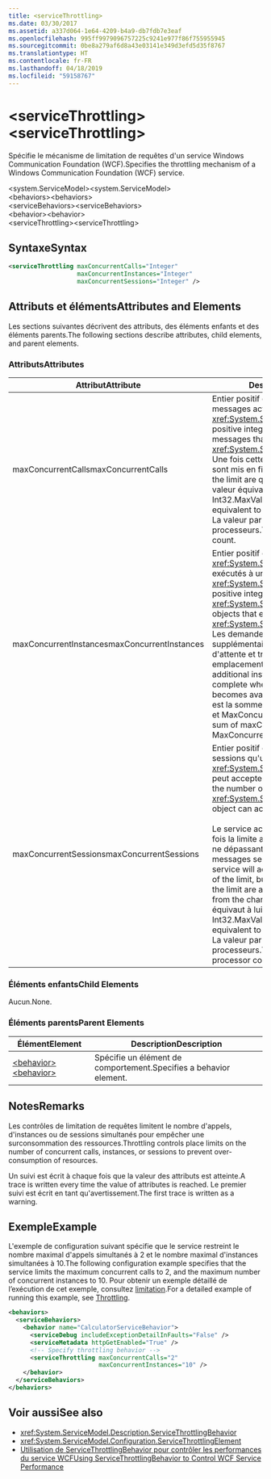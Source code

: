```yaml
---
title: <serviceThrottling>
ms.date: 03/30/2017
ms.assetid: a337d064-1e64-4209-b4a9-db7fdb7e3eaf
ms.openlocfilehash: 995ff9979096757225c9241e977f86f755955945
ms.sourcegitcommit: 0be8a279af6d8a43e03141e349d3efd5d35f8767
ms.translationtype: HT
ms.contentlocale: fr-FR
ms.lasthandoff: 04/18/2019
ms.locfileid: "59158767"
---
```

# <a name="servicethrottling"></a><span data-ttu-id="a9099-101">\<serviceThrottling></span><span class="sxs-lookup"><span data-stu-id="a9099-101">\<serviceThrottling></span></span>
<span data-ttu-id="a9099-102">Spécifie le mécanisme de limitation de requêtes d'un service Windows Communication Foundation (WCF).</span><span class="sxs-lookup"><span data-stu-id="a9099-102">Specifies the throttling mechanism of a Windows Communication Foundation (WCF) service.</span></span>  
  
 <span data-ttu-id="a9099-103">\<system.ServiceModel></span><span class="sxs-lookup"><span data-stu-id="a9099-103">\<system.ServiceModel></span></span>  
<span data-ttu-id="a9099-104">\<behaviors></span><span class="sxs-lookup"><span data-stu-id="a9099-104">\<behaviors></span></span>  
<span data-ttu-id="a9099-105">\<serviceBehaviors></span><span class="sxs-lookup"><span data-stu-id="a9099-105">\<serviceBehaviors></span></span>  
<span data-ttu-id="a9099-106">\<behavior></span><span class="sxs-lookup"><span data-stu-id="a9099-106">\<behavior></span></span>  
<span data-ttu-id="a9099-107">\<serviceThrottling></span><span class="sxs-lookup"><span data-stu-id="a9099-107">\<serviceThrottling></span></span>  
  
## <a name="syntax"></a><span data-ttu-id="a9099-108">Syntaxe</span><span class="sxs-lookup"><span data-stu-id="a9099-108">Syntax</span></span>  
  
```xml  
<serviceThrottling maxConcurrentCalls="Integer"
                   maxConcurrentInstances="Integer"
                   maxConcurrentSessions="Integer" />
```  
  
## <a name="attributes-and-elements"></a><span data-ttu-id="a9099-109">Attributs et éléments</span><span class="sxs-lookup"><span data-stu-id="a9099-109">Attributes and Elements</span></span>  
 <span data-ttu-id="a9099-110">Les sections suivantes décrivent des attributs, des éléments enfants et des éléments parents.</span><span class="sxs-lookup"><span data-stu-id="a9099-110">The following sections describe attributes, child elements, and parent elements.</span></span>  
  
### <a name="attributes"></a><span data-ttu-id="a9099-111">Attributs</span><span class="sxs-lookup"><span data-stu-id="a9099-111">Attributes</span></span>  
  
|<span data-ttu-id="a9099-112">Attribut</span><span class="sxs-lookup"><span data-stu-id="a9099-112">Attribute</span></span>|<span data-ttu-id="a9099-113">Description</span><span class="sxs-lookup"><span data-stu-id="a9099-113">Description</span></span>|  
|---------------|-----------------|  
|<span data-ttu-id="a9099-114">maxConcurrentCalls</span><span class="sxs-lookup"><span data-stu-id="a9099-114">maxConcurrentCalls</span></span>|<span data-ttu-id="a9099-115">Entier positif qui limite le nombre de messages actuellement traités dans <xref:System.ServiceModel.ServiceHost>.</span><span class="sxs-lookup"><span data-stu-id="a9099-115">A positive integer that limits the number of messages that currently process across a <xref:System.ServiceModel.ServiceHost>.</span></span> <span data-ttu-id="a9099-116">Une fois cette limite atteinte, les appels sont mis en file d'attente.</span><span class="sxs-lookup"><span data-stu-id="a9099-116">Calls in excess of the limit are queued.</span></span> <span data-ttu-id="a9099-117">Affecter 0 à cette valeur équivaut à lui affecter la valeur Int32.MaxValue.</span><span class="sxs-lookup"><span data-stu-id="a9099-117">Setting this value to 0 is equivalent to setting it to Int32.MaxValue.</span></span> <span data-ttu-id="a9099-118">La valeur par défaut est 16 \* nombre de processeurs.</span><span class="sxs-lookup"><span data-stu-id="a9099-118">The default is 16 \* processor count.</span></span>|  
|<span data-ttu-id="a9099-119">maxConcurrentInstances</span><span class="sxs-lookup"><span data-stu-id="a9099-119">maxConcurrentInstances</span></span>|<span data-ttu-id="a9099-120">Entier positif qui limite le nombre d'objets <xref:System.ServiceModel.InstanceContext> exécutés à un moment donné sur <xref:System.ServiceModel.ServiceHost>.</span><span class="sxs-lookup"><span data-stu-id="a9099-120">A positive integer that limits the number of <xref:System.ServiceModel.InstanceContext> objects that execute at one time across a <xref:System.ServiceModel.ServiceHost>.</span></span> <span data-ttu-id="a9099-121">Les demandes de création d'instances supplémentaires sont mises en file d'attente et traitées lorsqu'un emplacement se libère.</span><span class="sxs-lookup"><span data-stu-id="a9099-121">Requests to create additional instances are queued and complete when a slot below the limit becomes available.</span></span> <span data-ttu-id="a9099-122">La valeur par défaut est la somme de maxConcurrentSessions et MaxConcurrentCalls.</span><span class="sxs-lookup"><span data-stu-id="a9099-122">The default is the sum of maxConcurrentSessions and MaxConcurrentCalls</span></span>|  
|<span data-ttu-id="a9099-123">maxConcurrentSessions</span><span class="sxs-lookup"><span data-stu-id="a9099-123">maxConcurrentSessions</span></span>|<span data-ttu-id="a9099-124">Entier positif qui limite le nombre de sessions qu'un objet <xref:System.ServiceModel.ServiceHost> peut accepter.</span><span class="sxs-lookup"><span data-stu-id="a9099-124">A positive integer that limits the number of sessions a <xref:System.ServiceModel.ServiceHost> object can accept.</span></span><br /><br /> <span data-ttu-id="a9099-125">Le service acceptera des connexions une fois la limite atteinte, mais seuls les canaux ne dépassant pas la limite seront actifs (les messages seront lus à partir du canal).</span><span class="sxs-lookup"><span data-stu-id="a9099-125">The service will accept connections in excess of the limit, but only the channels below the limit are active (messages are read from the channel).</span></span> <span data-ttu-id="a9099-126">Affecter 0 à cette valeur équivaut à lui affecter la valeur Int32.MaxValue.</span><span class="sxs-lookup"><span data-stu-id="a9099-126">Setting this value to 0 is equivalent to setting it to Int32.MaxValue.</span></span> <span data-ttu-id="a9099-127">La valeur par défaut est 100 \* nombre de processeurs.</span><span class="sxs-lookup"><span data-stu-id="a9099-127">The default is 100 \* processor count.</span></span>|  
  
### <a name="child-elements"></a><span data-ttu-id="a9099-128">Éléments enfants</span><span class="sxs-lookup"><span data-stu-id="a9099-128">Child Elements</span></span>  
 <span data-ttu-id="a9099-129">Aucun.</span><span class="sxs-lookup"><span data-stu-id="a9099-129">None.</span></span>  
  
### <a name="parent-elements"></a><span data-ttu-id="a9099-130">Éléments parents</span><span class="sxs-lookup"><span data-stu-id="a9099-130">Parent Elements</span></span>  
  
|<span data-ttu-id="a9099-131">Élément</span><span class="sxs-lookup"><span data-stu-id="a9099-131">Element</span></span>|<span data-ttu-id="a9099-132">Description</span><span class="sxs-lookup"><span data-stu-id="a9099-132">Description</span></span>|  
|-------------|-----------------|  
|[<span data-ttu-id="a9099-133">\<behavior></span><span class="sxs-lookup"><span data-stu-id="a9099-133">\<behavior></span></span>](../../../../../docs/framework/configure-apps/file-schema/wcf/behavior-of-endpointbehaviors.md)|<span data-ttu-id="a9099-134">Spécifie un élément de comportement.</span><span class="sxs-lookup"><span data-stu-id="a9099-134">Specifies a behavior element.</span></span>|  
  
## <a name="remarks"></a><span data-ttu-id="a9099-135">Notes</span><span class="sxs-lookup"><span data-stu-id="a9099-135">Remarks</span></span>  
 <span data-ttu-id="a9099-136">Les contrôles de limitation de requêtes limitent le nombre d'appels, d'instances ou de sessions simultanés pour empêcher une surconsommation des ressources.</span><span class="sxs-lookup"><span data-stu-id="a9099-136">Throttling controls place limits on the number of concurrent calls, instances, or sessions to prevent over-consumption of resources.</span></span>  
  
 <span data-ttu-id="a9099-137">Un suivi est écrit à chaque fois que la valeur des attributs est atteinte.</span><span class="sxs-lookup"><span data-stu-id="a9099-137">A trace is written every time the value of attributes is reached.</span></span> <span data-ttu-id="a9099-138">Le premier suivi est écrit en tant qu'avertissement.</span><span class="sxs-lookup"><span data-stu-id="a9099-138">The first trace is written as a warning.</span></span>  
  
## <a name="example"></a><span data-ttu-id="a9099-139">Exemple</span><span class="sxs-lookup"><span data-stu-id="a9099-139">Example</span></span>  
 <span data-ttu-id="a9099-140">L'exemple de configuration suivant spécifie que le service restreint le nombre maximal d'appels simultanés à 2 et le nombre maximal d'instances simultanées à 10.</span><span class="sxs-lookup"><span data-stu-id="a9099-140">The following configuration example specifies that the service limits the maximum concurrent calls to 2, and the maximum number of concurrent instances to 10.</span></span> <span data-ttu-id="a9099-141">Pour obtenir un exemple détaillé de l’exécution de cet exemple, consultez [limitation](../../../../../docs/framework/wcf/samples/throttling.md).</span><span class="sxs-lookup"><span data-stu-id="a9099-141">For a detailed example of running this example, see [Throttling](../../../../../docs/framework/wcf/samples/throttling.md).</span></span>  
  
```xml  
<behaviors>
  <serviceBehaviors>
    <behavior name="CalculatorServiceBehavior">
      <serviceDebug includeExceptionDetailInFaults="False" />
      <serviceMetadata httpGetEnabled="True" />
      <!-- Specify throttling behavior -->
      <serviceThrottling maxConcurrentCalls="2"
                         maxConcurrentInstances="10" />
    </behavior>
  </serviceBehaviors>
</behaviors>
```  
  
## <a name="see-also"></a><span data-ttu-id="a9099-142">Voir aussi</span><span class="sxs-lookup"><span data-stu-id="a9099-142">See also</span></span>

- <xref:System.ServiceModel.Description.ServiceThrottlingBehavior>
- <xref:System.ServiceModel.Configuration.ServiceThrottlingElement>
- [<span data-ttu-id="a9099-143">Utilisation de ServiceThrottlingBehavior pour contrôler les performances du service WCF</span><span class="sxs-lookup"><span data-stu-id="a9099-143">Using ServiceThrottlingBehavior to Control WCF Service Performance</span></span>](../../../../../docs/framework/wcf/feature-details/using-servicethrottlingbehavior-to-control-wcf-service-performance.md)
